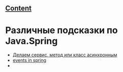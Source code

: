 ## [Content](../contents.md)

# Различные подсказки по Java.Spring

- [Делаем сервис, метод или класс асинхронным](https://stackoverflow.com/questions/46888314/proper-way-to-start-new-thread-from-service-layer-using-spring)
- [events in spring](https://www.baeldung.com/spring-events)
- 